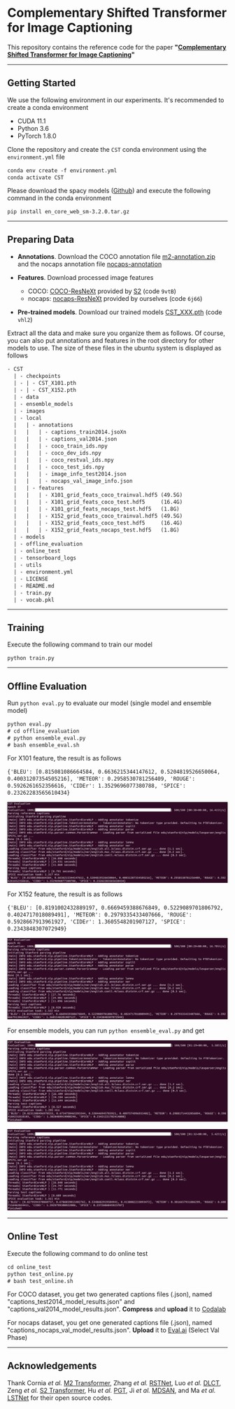 # Complementary Shifted Transformer for Image Captioning
This repository contains the reference code for the paper **"[Complementary Shifted Transformer for Image Captioning](https://link.springer.com/article/10.1007/s11063-023-11314-0)"**

***
## Getting Started
We use the following environment in our experiments. It's recommended to create a conda environment

+ CUDA 11.1
+ Python 3.6
+ PyTorch 1.8.0

Clone the repository and create the `CST` conda environment using the `environment.yml` file
```
conda env create -f environment.yml
conda activate CST
```

Please download the spacy models ([Github](https://github.com/explosion/spacy-models/releases/download/en_core_web_sm-3.2.0/en_core_web_sm-3.2.0.tar.gz)) and execute the following command in the conda environment
```commandline
pip install en_core_web_sm-3.2.0.tar.gz
```

***
## Preparing Data

* **Annotations**. Download the COCO annotation file [m2-annotation.zip](https://ailb-web.ing.unimore.it/publicfiles/drive/meshed-memory-transformer/annotations.zip) and the nocaps annotation file [nocaps-annotation](https://s3.amazonaws.com/nocaps/nocaps_val_image_info.json)
  
* **Features**. Download processed image features 
  - COCO: [COCO-ResNeXt](https://pan.baidu.com/s/1avz9zaQ7c36XfVFK3ZZZ5w) provided by [S2](https://github.com/zchoi/S2-Transformer) (code `9vtB`)
  - nocaps: [nocaps-ResNeXt](https://pan.baidu.com/s/1vox4f0CPSEDAFINYr1rLaQ) provided by ourselves (code `6j66`)

* **Pre-trained models**. Download our trained models [CST_XXX.pth](https://pan.baidu.com/s/1mY50Sm_4pBHD47BmlqX44g) (code `vhl2`)

Extract all the data and make sure you organize them as follows. Of course, you can also put annotations and features in the root directory for other models to use. The size of these files in the ubuntu system is displayed as follows


```
- CST
  | - checkpoints
  | - | - CST_X101.pth
  | - | - CST_X152.pth
  | - data
  | - ensemble_models
  | - images
  | - local
  |   | - annotations
  |   |   | - captions_train2014.jsoXn
  |   |   | - captions_val2014.json
  |   |   | - coco_train_ids.npy
  |   |   | - coco_dev_ids.npy
  |   |   | - coco_restval_ids.npy
  |   |   | - coco_test_ids.npy
  |   |   | - image_info_test2014.json
  |   |   | - nocaps_val_image_info.json
  |   | - features
  |   |   | - X101_grid_feats_coco_trainval.hdf5 (49.5G)
  |   |   | - X101_grid_feats_coco_test.hdf5     (16.4G)
  |   |   | - X101_grid_feats_nocaps_test.hdf5   (1.8G)
  |   |   | - X152_grid_feats_coco_trainval.hdf5 (49.5G)
  |   |   | - X152_grid_feats_coco_test.hdf5     (16.4G)
  |   |   | - X152_grid_feats_nocaps_test.hdf5   (1.8G)
  | - models
  | - offline_evaluation
  | - online_test
  | - tensorboard_logs
  | - utils
  | - environment.yml
  | - LICENSE
  | - README.md
  | - train.py
  | - vocab.pkl
```

***
## Training

Execute the following command to train our model
```
python train.py
```

***
## Offline Evaluation
Run `python eval.py` to evaluate our model (single model and ensemble model)


```
python eval.py
# cd offline_evaluation
# python ensemble_eval.py
# bash ensemble_eval.sh
```

For X101 feature, the result is as follows
```
{'BLEU': [0.815081086664584, 0.6636215344147612, 0.5204819526650064, 0.40031207354505216], 'METEOR': 0.2958530781256409, 'ROUGE': 0.5926261652356616, 'CIDEr': 1.3529696077380788, 'SPICE': 0.23262283565610434}
```
![](./images/single_model_X101.png)

For X152 feature, the result is as follows
```
{'BLEU': [0.8191002432889197, 0.6669459388676849, 0.5229089701806792, 0.4024717018089491], 'METEOR': 0.2979335433407666, 'ROUGE': 0.5928667913961927, 'CIDEr': 1.3605548201907127, 'SPICE': 0.2343848307072949}
```
![](./images/single_model_X152.png)

For ensemble models, you can run `python ensemble_eval.py` and get 

![](./images/ensemble_models_X101.png)

![](./images/ensemble_models_X152.png)

***
## Online Test
Execute the following command to do online test 

```
cd online_test
python test_online.py
# bash test_online.sh
```

For COCO dataset, you get two generated captions files (.json), named "captions_test2014_model_results.json" and "captions_val2014_model_results.json". **Compress** and **upload** it to [Codalab](https://codalab.lisn.upsaclay.fr/competitions/7404)

For nocaps dataset, you get one generated captions file (.json), named "captions_nocaps_val_model_results.json". **Upload** it to [Eval.ai](https://eval.ai/web/challenges/challenge-page/355) (Select Val Phase)

***
## Acknowledgements
Thank Cornia _et al._ [M2 Transformer](https://github.com/aimagelab/meshed-memory-transformer),
       Zhang _et al._ [RSTNet](https://github.com/zhangxuying1004/RSTNet),
       Luo _et al._ [DLCT](https://github.com/luo3300612/image-captioning-DLCT),
       Zeng _et al._ [S2 Transformer](https://github.com/zchoi/S2-Transformer),
       Hu _et al._ [PGT](https://github.com/TBI805/PGT),
       Ji _et al._ [MDSAN](https://github.com/Young499/image-captioning-MDSANet), and
       Ma _et al._ [LSTNet](https://github.com/xmu-xiaoma666/LSTNet) for their open source codes.
